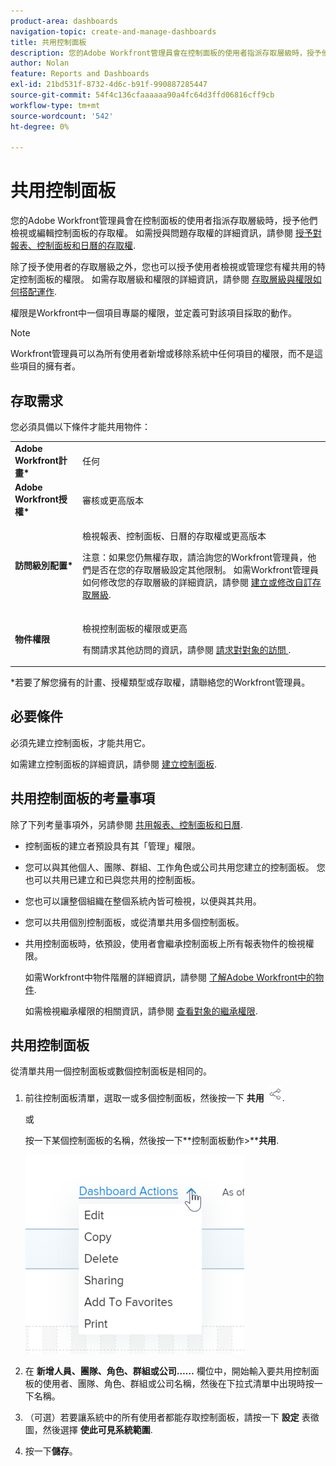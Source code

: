 ```yaml
---
product-area: dashboards
navigation-topic: create-and-manage-dashboards
title: 共用控制面板
description: 您的Adobe Workfront管理員會在控制面板的使用者指派存取層級時，授予他們檢視或編輯控制面板的存取權。 除了授予使用者的存取層級之外，您也可以授予使用者檢視或管理您有權共用的特定控制面板的權限。
author: Nolan
feature: Reports and Dashboards
exl-id: 21bd531f-8732-4d6c-b91f-990887285447
source-git-commit: 54f4c136cfaaaaaa90a4fc64d3ffd06816cff9cb
workflow-type: tm+mt
source-wordcount: '542'
ht-degree: 0%

---
```


# 共用控制面板

您的Adobe Workfront管理員會在控制面板的使用者指派存取層級時，授予他們檢視或編輯控制面板的存取權。 如需授與問題存取權的詳細資訊，請參閱 [授予對報表、控制面板和日曆的存取權](../../../administration-and-setup/add-users/configure-and-grant-access/grant-access-reports-dashboards-calendars.md).

除了授予使用者的存取層級之外，您也可以授予使用者檢視或管理您有權共用的特定控制面板的權限。 如需存取層級和權限的詳細資訊，請參閱 [存取層級與權限如何搭配運作](../../../administration-and-setup/add-users/access-levels-and-object-permissions/how-access-levels-permissions-work-together.md).

權限是Workfront中一個項目專屬的權限，並定義可對該項目採取的動作。

>[!NOTE]
>
>Workfront管理員可以為所有使用者新增或移除系統中任何項目的權限，而不是這些項目的擁有者。

## 存取需求

您必須具備以下條件才能共用物件：

<table style="table-layout:auto"> 
 <col> 
 <col> 
 <tbody> 
  <tr> 
   <td role="rowheader"><strong>Adobe Workfront計畫*</strong></td> 
   <td> <p>任何 </p> </td> 
  </tr> 
  <tr> 
   <td role="rowheader"><strong>Adobe Workfront授權*</strong></td> 
   <td> <p>審核或更高版本</p> </td> 
  </tr> 
  <tr> 
   <td role="rowheader"><strong>訪問級別配置*</strong></td> 
   <td> <p>檢視報表、控制面板、日曆的存取權或更高版本</p> <p>注意：如果您仍無權存取，請洽詢您的Workfront管理員，他們是否在您的存取層級設定其他限制。 如需Workfront管理員如何修改您的存取層級的詳細資訊，請參閱 <a href="../../../administration-and-setup/add-users/configure-and-grant-access/create-modify-access-levels.md" class="MCXref xref">建立或修改自訂存取層級</a>.</p> </td> 
  </tr> 
  <tr> 
   <td role="rowheader"><strong>物件權限</strong></td> 
   <td> <p>檢視控制面板的權限或更高</p> <p>有關請求其他訪問的資訊，請參閱 <a href="../../../workfront-basics/grant-and-request-access-to-objects/request-access.md" class="MCXref xref">請求對對象的訪問 </a>.</p> </td> 
  </tr> 
 </tbody> 
</table>

&#42;若要了解您擁有的計畫、授權類型或存取權，請聯絡您的Workfront管理員。

## 必要條件

必須先建立控制面板，才能共用它。

如需建立控制面板的詳細資訊，請參閱 [建立控制面板](../../../reports-and-dashboards/dashboards/creating-and-managing-dashboards/create-dashboard.md).

## 共用控制面板的考量事項

除了下列考量事項外，另請參閱 [共用報表、控制面板和日曆](../../../workfront-basics/grant-and-request-access-to-objects/permissions-reports-dashboards-calendars.md).

* 控制面板的建立者預設具有其「管理」權限。

* 您可以與其他個人、團隊、群組、工作角色或公司共用您建立的控制面板。 您也可以共用已建立和已與您共用的控制面板。
* 您也可以讓整個組織在整個系統內皆可檢視，以便與其共用。
* 您可以共用個別控制面板，或從清單共用多個控制面板。
* 共用控制面板時，依預設，使用者會繼承控制面板上所有報表物件的檢視權限。

   如需Workfront中物件階層的詳細資訊，請參閱 [了解Adobe Workfront中的物件](../../../workfront-basics/navigate-workfront/workfront-navigation/understand-objects.md).

   如需檢視繼承權限的相關資訊，請參閱 [查看對象的繼承權限](../../../workfront-basics/grant-and-request-access-to-objects/view-inherited-permissions-on-objects.md).

## 共用控制面板

從清單共用一個控制面板或數個控制面板是相同的。

1. 前往控制面板清單，選取一或多個控制面板，然後按一下 **共用** ![](assets/share-icon.png).

   或

   按一下某個控制面板的名稱，然後按一下**控制面板動作>****共用**.

   ![](assets/qs-dashboard-actions-menu-350x318.png)

1. 在 **新增人員、團隊、角色、群組或公司……** 欄位中，開始輸入要共用控制面板的使用者、團隊、角色、群組或公司名稱，然後在下拉式清單中出現時按一下名稱。
1. （可選）若要讓系統中的所有使用者都能存取控制面板，請按一下 **設定** 表徵圖，然後選擇 **使此可見系統範圍**.

1. 按一下&#x200B;**儲存**。
